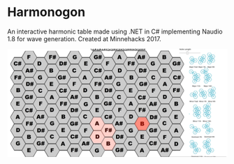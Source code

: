 # Harmonogon
An interactive harmonic table made using .NET in C# implementing Naudio 1.8 for wave generation. Created at Minnehacks 2017.

![Cover_Photo](CoverPhoto.png)
